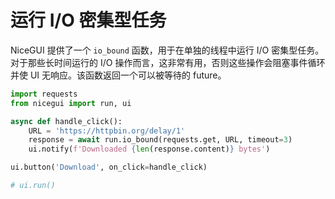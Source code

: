 # 运行 I/O 密集型任务

NiceGUI 提供了一个 `io_bound` 函数，用于在单独的线程中运行 I/O 密集型任务。对于那些长时间运行的 I/O 操作而言，这非常有用，否则这些操作会阻塞事件循环并使 UI 无响应。该函数返回一个可以被等待的 future。

```python
import requests
from nicegui import run, ui

async def handle_click():
    URL = 'https://httpbin.org/delay/1'
    response = await run.io_bound(requests.get, URL, timeout=3)
    ui.notify(f'Downloaded {len(response.content)} bytes')

ui.button('Download', on_click=handle_click)

# ui.run()
```
